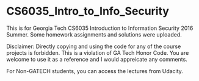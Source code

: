 # CS6035_Intro_to_Info_Security

This is for Georgia Tech CS6035 Introduction to Information Security 2016 Summer.
Some homework assignments and solutions were uploaded. 

Disclaimer: Directly copying and using the code for any of the course projects is forbidden. This is a violation of GA Tech Honor Code. You are welcome to use it as a reference and I would appreicate any comments.

For Non-GATECH students, you can access the lectures from Udacity.
